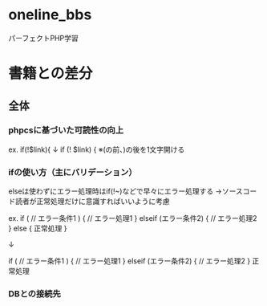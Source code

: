 # oneline_bbs
パーフェクトPHP学習

# 書籍との差分

## 全体
### phpcsに基づいた可読性の向上
ex.
if(!$link){
↓
if (! $link) {
※(の前、)の後を1文字開ける

### ifの使い方（主にバリデーション）
elseは使わずにエラー処理時はif(!~)などで早々にエラー処理する
 →ソースコード読者が正常処理だけに意識すればいいように考慮

ex.
if ( // エラー条件1 ) {
  // エラー処理1
} elseif (エラー条件2) {
  // エラー処理2
} else {
  正常処理
}

↓

if ( // エラー条件1 ) {
  // エラー処理1
} elseif (エラー条件2) {
  // エラー処理2
}
正常処理


### DBとの接続先

